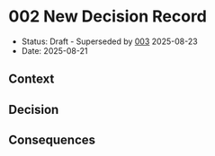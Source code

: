 # 002 New Decision Record

* Status: Draft - Superseded by [003](003-separate-read-and-write-data-models.md) 2025-08-23
* Date: 2025-08-21 

## Context

## Decision

## Consequences